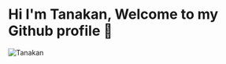 <h1>Hi I'm Tanakan, Welcome to my Github profile 👋 </h1>

![Tanakan](https://i.pinimg.com/564x/07/ea/bf/07eabf9a86c80afc2c8656113ad2cf1b.jpg)
<!--
**baadnk7777777/baadnk7777777** is a ✨ _special_ ✨ repository because its `README.md` (this file) appears on your GitHub profile.

Here are some ideas to get you started:

- 🔭 I’m currently working on ...
- 🌱 I’m currently learning ...
- 👯 I’m looking to collaborate on ...
- 🤔 I’m looking for help with ...
- 💬 Ask me about ...
- 📫 How to reach me: ...
- 😄 Pronouns: ...
- ⚡ Fun fact: ...
-->
